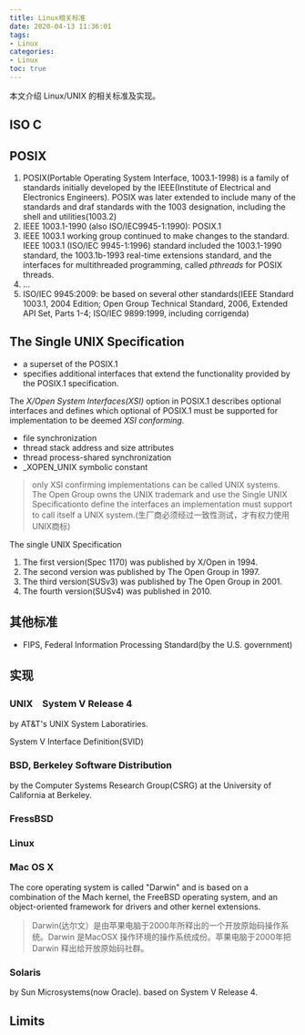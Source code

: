 ```yaml
---
title: Linux相关标准
date: 2020-04-13 11:36:01
tags:
- Linux
categories:
- Linux
toc: true
---
```

本文介绍 Linux/UNIX 的相关标准及实现。
<!-- more -->
## ISO C


## POSIX

1. POSIX(Portable Operating System Interface, 1003.1-1998) is a family of standards initially developed by the IEEE(Institute of Electrical and Electronics Engineers). POSIX was later extended to include many of the standards and draf standards with the 1003 designation, including the shell and utilities(1003.2)
2. IEEE 1003.1-1990 (also ISO/IEC9945-1:1990): POSIX.1
3. IEEE 1003.1 working group continued to make changes to the standard. IEEE 1003.1 (ISO/IEC 9945-1:1996) standard included the 1003.1-1990 standard, the 1003.1b-1993 real-time extensions standard, and the interfaces for multithreaded programming, called *pthreads* for POSIX threads.
4. ...
5. ISO/IEC 9945:2009: be based on several other standards(IEEE Standard 1003.1, 2004 Edition; Open Group Technical Standard, 2006, Extended API Set, Parts 1-4; ISO/IEC 9899:1999, including corrigenda)

## The Single UNIX Specification

- a superset of the POSIX.1
- specifies additional interfaces that extend the functionality provided by the POSIX.1 specification.

The *X/Open System Interfaces(XSI)* option in POSIX.1 describes optional interfaces and defines which optional of POSIX.1 must be supported for implementation to be deemed *XSI conforming*.
- file synchronization
- thread stack address and size attributes
- thread process-shared synchronization
- _XOPEN_UNIX symbolic constant

> only XSI confirming implementations can be called UNIX systems.
> The Open Group owns the UNIX trademark and use the Single UNIX Specificationto define the interfaces an implementation must support to call itself a UNIX system.(生厂商必须经过一致性测试，才有权力使用UNIX商标)

The single UNIX Specification
1. The first version(Spec 1170) was published by X/Open in 1994.
2. The second version was published by The Open Group in 1997.
3. The third version(SUSv3) was published by The Open Group in 2001. 
4. The fourth version(SUSv4) was published in 2010.

## 其他标准

- FIPS, Federal Information Processing Standard(by the U.S. government)


## 实现

### UNIX　System V Release 4

by AT&T's UNIX System Laboratiries.

System V Interface Definition(SVID)

### BSD, Berkeley Software Distribution

by the Computer Systems Research Group(CSRG) at the University of California at Berkeley.

### FressBSD

### Linux

### Mac OS X

The core operating system is called "Darwin" and is based on a combination of the Mach kernel, the FreeBSD operating system, and an object-oriented framework for drivers and other kernel extensions.

> Darwin(达尔文）是由苹果电脑于2000年所释出的一个开放原始码操作系统。Darwin 是MacOSX 操作环境的操作系统成份。苹果电脑于2000年把Darwin 释出给开放原始码社群。

### Solaris

by Sun Microsystems(now Oracle).
based on System V Release 4.

## Limits

